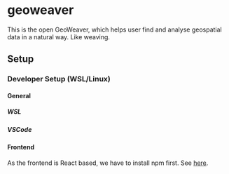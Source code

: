 # geoweaver
This is the open GeoWeaver, which helps user find and analyse geospatial data in a natural way. Like weaving.

## Setup

### Developer Setup (WSL/Linux)

#### General
##### WSL
##### VSCode

#### Frontend
As the frontend is React based, we have to install npm first. See [here](https://nodejs.org/en/download).